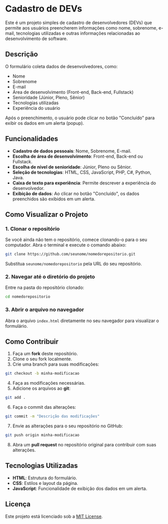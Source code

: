 
# Cadastro de DEVs

Este é um projeto simples de cadastro de desenvolvedores (DEVs) que permite aos usuários preencherem informações como nome, sobrenome, e-mail, tecnologias utilizadas e outras informações relacionadas ao desenvolvimento de software.

## Descrição

O formulário coleta dados de desenvolvedores, como:
- Nome
- Sobrenome
- E-mail
- Área de desenvolvimento (Front-end, Back-end, Fullstack)
- Senioridade (Júnior, Pleno, Sênior)
- Tecnologias utilizadas
- Experiência do usuário

Após o preenchimento, o usuário pode clicar no botão "Concluído" para exibir os dados em um alerta (popup).

## Funcionalidades

- **Cadastro de dados pessoais**: Nome, Sobrenome, E-mail.
- **Escolha de área de desenvolvimento**: Front-end, Back-end ou Fullstack.
- **Escolha de nível de senioridade**: Júnior, Pleno ou Sênior.
- **Seleção de tecnologias**: HTML, CSS, JavaScript, PHP, C#, Python, Java.
- **Caixa de texto para experiência**: Permite descrever a experiência do desenvolvedor.
- **Exibição de dados**: Ao clicar no botão "Concluído", os dados preenchidos são exibidos em um alerta.

## Como Visualizar o Projeto

### 1. Clonar o repositório

Se você ainda não tem o repositório, comece clonando-o para o seu computador. Abra o terminal e execute o comando abaixo:

```bash
git clone https://github.com/seunome/nomedorepositorio.git
```

Substitua `seunome/nomedorepositorio` pela URL do seu repositório.

### 2. Navegar até o diretório do projeto

Entre na pasta do repositório clonado:

```bash
cd nomedorepositorio
```

### 3. Abrir o arquivo no navegador

Abra o arquivo `index.html` diretamente no seu navegador para visualizar o formulário.

## Como Contribuir

1. Faça um **fork** deste repositório.
2. Clone o seu fork localmente.
3. Crie uma branch para suas modificações:

```bash
git checkout -b minha-modificacao
```

4. Faça as modificações necessárias.
5. Adicione os arquivos ao **git**:

```bash
git add .
```

6. Faça o commit das alterações:

```bash
git commit -m "Descrição das modificações"
```

7. Envie as alterações para o seu repositório no GitHub:

```bash
git push origin minha-modificacao
```

8. Abra um **pull request** no repositório original para contribuir com suas alterações.

## Tecnologias Utilizadas

- **HTML**: Estrutura do formulário.
- **CSS**: Estilos e layout da página.
- **JavaScript**: Funcionalidade de exibição dos dados em um alerta.

## Licença

Este projeto está licenciado sob a [MIT License](LICENSE).
